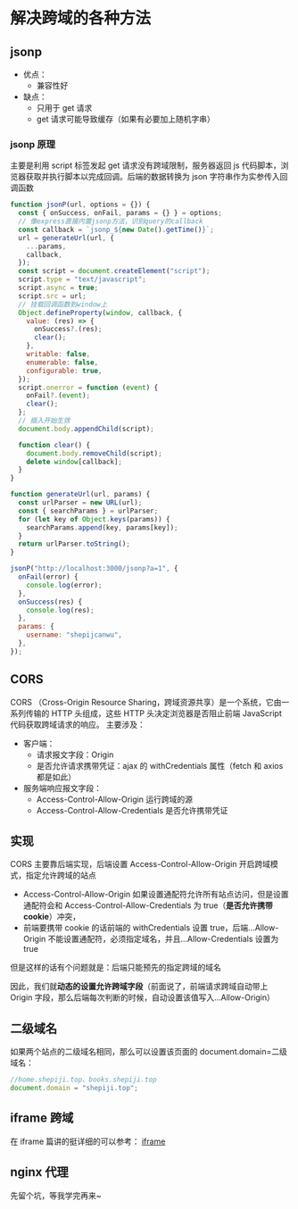 # 解决跨域的各种方法

## jsonp

- 优点：
  - 兼容性好
- 缺点：
  - 只用于 get 请求
  - get 请求可能导致缓存（如果有必要加上随机字串）

### jsonp 原理

主要是利用 script 标签发起 get 请求没有跨域限制，服务器返回 js 代码脚本，浏览器获取并执行脚本以完成回调。后端的数据转换为 json 字符串作为实参传入回调函数

```javascript
function jsonP(url, options = {}) {
  const { onSuccess, onFail, params = {} } = options;
  // 像express直接内置jsonp方法，识别query的callback
  const callback = `jsonp_${new Date().getTime()}`;
  url = generateUrl(url, {
    ...params,
    callback,
  });
  const script = document.createElement("script");
  script.type = "text/javascript";
  script.async = true;
  script.src = url;
  // 挂载回调函数到window上
  Object.defineProperty(window, callback, {
    value: (res) => {
      onSuccess?.(res);
      clear();
    },
    writable: false,
    enumerable: false,
    configurable: true,
  });
  script.onerror = function (event) {
    onFail?.(event);
    clear();
  };
  // 插入开始生效
  document.body.appendChild(script);

  function clear() {
    document.body.removeChild(script);
    delete window[callback];
  }
}

function generateUrl(url, params) {
  const urlParser = new URL(url);
  const { searchParams } = urlParser;
  for (let key of Object.keys(params)) {
    searchParams.append(key, params[key]);
  }
  return urlParser.toString();
}

jsonP("http://localhost:3000/jsonp?a=1", {
  onFail(error) {
    console.log(error);
  },
  onSuccess(res) {
    console.log(res);
  },
  params: {
    username: "shepijcanwu",
  },
});
```

## CORS

CORS （Cross-Origin Resource Sharing，跨域资源共享）是一个系统，它由一系列传输的 HTTP 头组成，这些 HTTP 头决定浏览器是否阻止前端 JavaScript 代码获取跨域请求的响应。
主要涉及：

- 客户端：
  - 请求报文字段：Origin
  - 是否允许请求携带凭证：ajax 的 withCredentials 属性（fetch 和 axios 都是如此）
- 服务端响应报文字段：
  - Access-Control-Allow-Origin 运行跨域的源
  - Access-Control-Allow-Credentials 是否允许携带凭证

## 实现

CORS 主要靠后端实现，后端设置 Access-Control-Allow-Origin 开启跨域模式，指定允许跨域的站点

- Access-Control-Allow-Origin 如果设置通配符允许所有站点访问，但是设置通配符会和 Access-Control-Allow-Credentials 为 true（**是否允许携带 cookie**）冲突，
- 前端要携带 cookie 的话前端的 withCredentials 设置 true，后端...Allow-Origin 不能设置通配符，必须指定域名，并且...Allow-Credentials 设置为 true

但是这样的话有个问题就是：后端只能预先的指定跨域的域名

因此，我们就**动态的设置允许跨域字段**（前面说了，前端请求跨域自动带上 Origin 字段，那么后端每次判断的时候，自动设置该值写入...Allow-Origin）

## 二级域名

如果两个站点的二级域名相同，那么可以设置该页面的 document.domain=二级域名：

```javascript
//home.shepiji.top、books.shepiji.top
document.domain = "shepiji.top";
```

## iframe 跨域

在 iframe 篇讲的挺详细的可以参考：
[iframe](./../../JAVASCRIPT/ES6之前/07-iframe.md)

## nginx 代理

先留个坑，等我学完再来~
